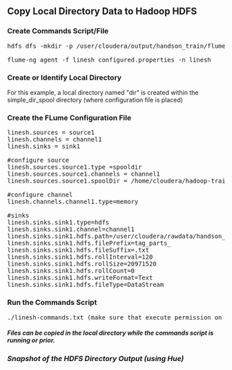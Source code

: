 ## Copy Local Directory Data to Hadoop HDFS

### Create Commands Script/File
<pre>
hdfs dfs -mkdir -p /user/cloudera/output/handson_train/flume/simple_watch_dir

flume-ng agent -f linesh_configured.properties -n linesh
</pre>

### Create or Identify Local Directory

For this example, a local directory named "dir" is created within the simple_dir_spool directory (where configuration file is placed)

### Create the FLume Configuration File
<pre>
linesh.sources = source1
linesh.channels = channel1
linesh.sinks = sink1 

#configure source
linesh.sources.source1.type =spooldir
linesh.sources.source1.channels = channel1
linesh.sources.source1.spoolDir = /home/cloudera/hadoop-training-projects/flume/simple_dir_spool/dir

#configure channel
linesh.channels.channel1.type=memory

#sinks
linesh.sinks.sink1.type=hdfs
linesh.sinks.sink1.channel=channel1
linesh.sinks.sink1.hdfs.path=/user/cloudera/rawdata/handson_train/flume/simple_watch_dir
linesh.sinks.sink1.hdfs.filePrefix=tag_parts_
linesh.sinks.sink1.hdfs.fileSuffix=.txt
linesh.sinks.sink1.hdfs.rollInterval=120
linesh.sinks.sink1.hdfs.rollSize=20971520
linesh.sinks.sink1.hdfs.rollCount=0
linesh.sinks.sink1.hdfs.writeFormat=Text
linesh.sinks.sink1.hdfs.fileType=DataStream
</pre>
### Run the Commands Script
<pre>
./linesh-commands.txt (make sure that execute permission on this commands script/file is provided)
</pre>

##### <i>Files can be copied in the local directory while the commands script is running or prior.<i>

### Snapshot of the HDFS Directory Output (using Hue)

